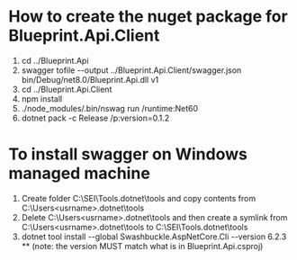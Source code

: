 # How to create the nuget package for Blueprint.Api.Client
1. cd ../Blueprint.Api
2. swagger tofile --output ../Blueprint.Api.Client/swagger.json bin/Debug/net8.0/Blueprint.Api.dll v1
3. cd ../Blueprint.Api.Client
4. npm install
5. ./node_modules/.bin/nswag run /runtime:Net60
6. dotnet pack -c Release /p:version=0.1.2


# To install swagger on Windows managed machine
1. Create folder C:\SEI\Tools\.dotnet\tools and copy contents from C:\Users\<usrname>\.dotnet\tools
2. Delete C:\Users\<usrname>\.dotnet\tools and then create a symlink from C:\Users\<usrname>\.dotnet\tools to C:\SEI\Tools\.dotnet\tools
3. dotnet tool install --global Swashbuckle.AspNetCore.Cli --version 6.2.3
   ** (note:  the version MUST match what is in Blueprint.Api.csproj)
